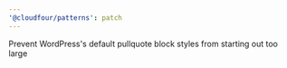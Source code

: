 ```yaml
---
'@cloudfour/patterns': patch
---
```


Prevent WordPress's default pullquote block styles from starting out too large
